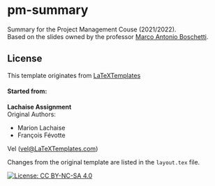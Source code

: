 # pm-summary
Summary for the Project Management Couse (2021/2022).  
Based on the slides owned by the professor [Marco Antonio Boschetti](https://www.unibo.it/sitoweb/marco.boschetti/didattica).
## License 
This template originates from [LaTeXTemplates](http://www.LaTeXTemplates.com)
#### Started from:
__Lachaise Assignment__  
Original Authors:

- Marion Lachaise
- François Févotte
  
Vel (vel@LaTeXTemplates.com)

Changes from the original template are listed in the ```layout.tex``` file.

[![License: CC BY-NC-SA 4.0](https://img.shields.io/badge/License-CC_BY--NC--SA_4.0-lightgrey.svg)](https://creativecommons.org/licenses/by-nc-sa/4.0/)